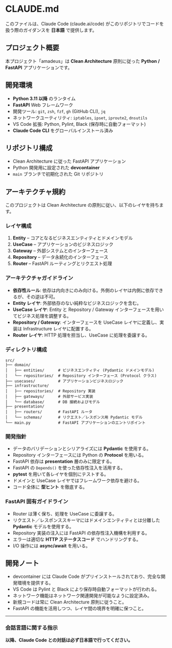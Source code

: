 # CLAUDE.md

このファイルは、Claude Code (claude.ai/code) がこのリポジトリでコードを扱う際のガイダンスを **日本語** で提供します。

## プロジェクト概要

本プロジェクト「amadeus」は **Clean Architecture** 原則に従った **Python / FastAPI** アプリケーションです。

## 開発環境

- **Python 3.11 以降** のランタイム
- **FastAPI** Web フレームワーク
- 開発ツール: `git`, `zsh`, `fzf`, `gh` (GitHub CLI), `jq`
- ネットワークユーティリティ: `iptables`, `ipset`, `iproute2`, `dnsutils`
- VS Code 拡張: Python, Pylint, Black (保存時に自動フォーマット)
- **Claude Code CLI** をグローバルインストール済み

## リポジトリ構成

- Clean Architecture に従った FastAPI アプリケーション
- Python 開発用に設定された **devcontainer**
- `main` ブランチで初期化された Git リポジトリ

## アーキテクチャ規約

このプロジェクトは Clean Architecture の原則に従い、以下のレイヤを持ちます。

### レイヤ構成

1. **Entity** – コアとなるビジネスエンティティとドメインモデル
2. **UseCase** – アプリケーションのビジネスロジック
3. **Gateway** – 外部システムとのインターフェース
4. **Repository** – データ永続化のインターフェース
5. **Router** – FastAPI ルーティングとリクエスト処理

### アーキテクチャガイドライン

- **依存性ルール**: 依存は内向きにのみ向ける。外側のレイヤは内側に依存できるが、その逆は不可。
- **Entity レイヤ**: 外部依存のない純粋なビジネスロジックを含む。
- **UseCase レイヤ**: Entity と Repository / Gateway インターフェースを用いてビジネス処理を調整する。
- **Repository / Gateway**: インターフェースを UseCase レイヤに定義し、実装は Infrastructure レイヤに配置する。
- **Router レイヤ**: HTTP 処理を担当し、UseCase に処理を委譲する。

### ディレクトリ構成

```text
src/
├── domain/
│   ├── entities/      # ビジネスエンティティ (Pydantic ドメインモデル)
│   └── repositories/  # Repository インターフェース (Protocol クラス)
├── usecases/          # アプリケーションビジネスロジック
├── infrastructure/
│   ├── repositories/  # Repository 実装
│   ├── gateways/      # 外部サービス実装
│   └── database/      # DB 接続およびモデル
├── presentation/
│   ├── routers/       # FastAPI ルータ
│   └── schemas/       # リクエスト／レスポンス用 Pydantic モデル
└── main.py            # FastAPI アプリケーションのエントリポイント
```

### 開発指針

- データのバリデーションとシリアライズには **Pydantic** を使用する。
- Repository インターフェースには Python の **Protocol** を用いる。
- FastAPI 依存は **presentation** 層のみに限定する。
- FastAPI の `Depends()` を使った依存性注入を活用する。
- **pytest** を用いて各レイヤを個別にテストする。
- ドメインと UseCase レイヤではフレームワーク依存を避ける。
- コード全体に **型ヒント** を徹底する。

### FastAPI 固有ガイドライン

- Router は薄く保ち、処理を UseCase に委譲する。
- リクエスト／レスポンススキーマにはドメインエンティティとは分離した **Pydantic** モデルを使用する。
- Repository 実装の注入には FastAPI の依存性注入機構を利用する。
- エラーは適切な **HTTP ステータスコード** でハンドリングする。
- I/O 操作には **async/await** を用いる。

## 開発ノート

- devcontainer には Claude Code がプリインストールされており、完全な開発環境を提供する。
- VS Code は Pylint と Black により保存時自動フォーマットが行われる。
- ネットワーク機能はネットワーク関連開発が可能なように設定済み。
- 新規コードは常に Clean Architecture 原則に従うこと。
- FastAPI の機能を活用しつつ、レイヤ間の境界を明確に保つこと。

---

### 会話言語に関する指示

**以降、Claude Code との対話は必ず日本語で行ってください。**
